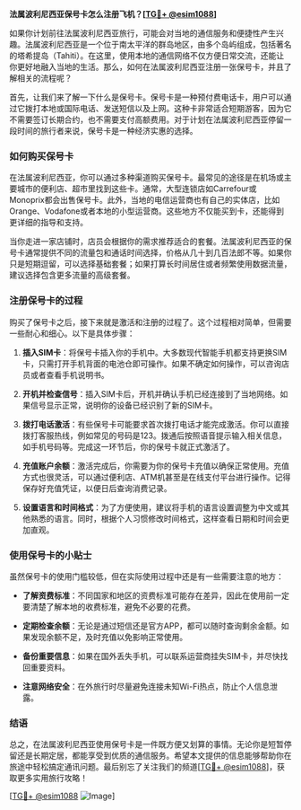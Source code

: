 **法属波利尼西亚保号卡怎么注册飞机？[[TG💪+ @esim1088](https://t.me/s/esim1088)]**

如果你计划前往法属波利尼西亚旅行，可能会对当地的通信服务和便捷性产生兴趣。法属波利尼西亚是一个位于南太平洋的群岛地区，由多个岛屿组成，包括著名的塔希提岛（Tahiti）。在这里，使用本地的通信网络不仅方便日常交流，还能让你更好地融入当地的生活。那么，如何在法属波利尼西亚注册一张保号卡，并且了解相关的流程呢？

首先，让我们来了解一下什么是保号卡。保号卡是一种预付费电话卡，用户可以通过它拨打本地或国际电话、发送短信以及上网。这种卡非常适合短期游客，因为它不需要签订长期合约，也不需要支付高额费用。对于计划在法属波利尼西亚停留一段时间的旅行者来说，保号卡是一种经济实惠的选择。

### 如何购买保号卡

在法属波利尼西亚，你可以通过多种渠道购买保号卡。最常见的途径是在机场或主要城市的便利店、超市里找到这些卡。通常，大型连锁店如Carrefour或Monoprix都会出售保号卡。此外，当地的电信运营商也有自己的实体店，比如Orange、Vodafone或者本地的小型运营商。这些地方不仅能买到卡，还能得到更详细的指导和支持。

当你走进一家店铺时，店员会根据你的需求推荐适合的套餐。法属波利尼西亚的保号卡通常提供不同的流量包和通话时间选择，价格从几十到几百法郎不等。如果你只是短期逗留，可以选择基础套餐；如果打算长时间居住或者频繁使用数据流量，建议选择包含更多流量的高级套餐。

### 注册保号卡的过程

购买了保号卡之后，接下来就是激活和注册的过程了。这个过程相对简单，但需要一些耐心和细心。以下是具体步骤：

1. **插入SIM卡**：将保号卡插入你的手机中。大多数现代智能手机都支持更换SIM卡，只需打开手机背面的电池仓即可操作。如果不确定如何操作，可以咨询店员或者查看手机说明书。

2. **开机并检查信号**：插入SIM卡后，开机并确认手机已经连接到了当地网络。如果信号显示正常，说明你的设备已经识别了新的SIM卡。

3. **拨打电话激活**：有些保号卡可能要求首次拨打电话才能完成激活。你可以直接拨打客服热线，例如常见的号码是123。拨通后按照语音提示输入相关信息，如手机号码等。完成这一环节后，你的保号卡就正式激活了。

4. **充值账户余额**：激活完成后，你需要为你的保号卡充值以确保正常使用。充值方式也很灵活，可以通过便利店、ATM机甚至是在线支付平台进行操作。记得保存好充值凭证，以便日后查询消费记录。

5. **设置语言和时间格式**：为了方便使用，建议将手机的语言设置调整为中文或其他熟悉的语言。同时，根据个人习惯修改时间格式，这样查看日期和时间会更加直观。

### 使用保号卡的小贴士

虽然保号卡的使用门槛较低，但在实际使用过程中还是有一些需要注意的地方：

- **了解资费标准**：不同国家和地区的资费标准可能存在差异，因此在使用前一定要清楚了解本地的收费标准，避免不必要的花费。
  
- **定期检查余额**：无论是通过短信还是官方APP，都可以随时查询剩余金额。如果发现余额不足，及时充值以免影响正常使用。

- **备份重要信息**：如果在国外丢失手机，可以联系运营商挂失SIM卡，并尽快找回重要资料。

- **注意网络安全**：在外旅行时尽量避免连接未知Wi-Fi热点，防止个人信息泄露。

### 结语

总之，在法属波利尼西亚使用保号卡是一件既方便又划算的事情。无论你是短暂停留还是长期定居，都能享受到优质的通信服务。希望本文提供的信息能够帮助你在旅途中轻松搞定通讯问题。最后别忘了关注我们的频道[[TG💪+ @esim1088](https://t.me/s/esim1088)]，获取更多实用旅行攻略！

[[TG💪+ @esim1088](https://t.me/s/esim1088) ![Image](https://i.postimg.cc/4NQfJmqS/Snipaste-2025-05-13-00-14-12.png)]